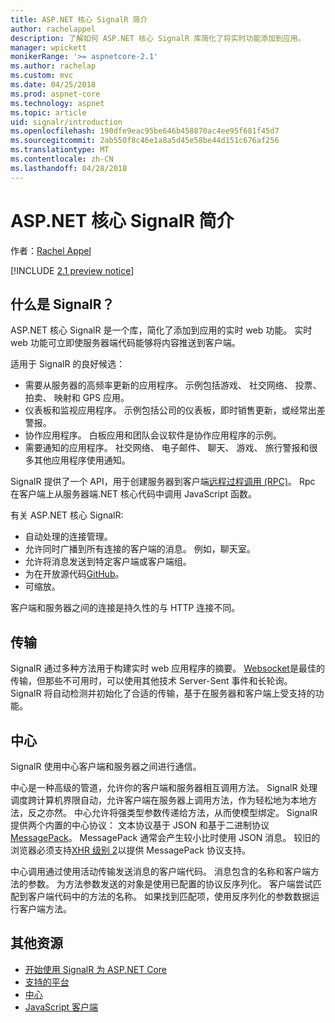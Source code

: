 ```yaml
---
title: ASP.NET 核心 SignalR 简介
author: rachelappel
description: 了解如何 ASP.NET 核心 SignalR 库简化了将实时功能添加到应用。
manager: wpickett
monikerRange: '>= aspnetcore-2.1'
ms.author: rachelap
ms.custom: mvc
ms.date: 04/25/2018
ms.prod: aspnet-core
ms.technology: aspnet
ms.topic: article
uid: signalr/introduction
ms.openlocfilehash: 190dfe9eac95be646b458870ac4ee95f681f45d7
ms.sourcegitcommit: 2ab550f8c46e1a8a5d45e58be44d151c676af256
ms.translationtype: MT
ms.contentlocale: zh-CN
ms.lasthandoff: 04/28/2018
---
```

# <a name="introduction-to-aspnet-core-signalr"></a>ASP.NET 核心 SignalR 简介

作者：[Rachel Appel](https://twitter.com/rachelappel)


[!INCLUDE [2.1 preview notice](~/includes/2.1.md)]

## <a name="what-is-signalr"></a>什么是 SignalR？

ASP.NET 核心 SignalR 是一个库，简化了添加到应用的实时 web 功能。 实时 web 功能可立即使服务器端代码能够将内容推送到客户端。

适用于 SignalR 的良好候选：

* 需要从服务器的高频率更新的应用程序。 示例包括游戏、 社交网络、 投票、 拍卖、 映射和 GPS 应用。
* 仪表板和监视应用程序。 示例包括公司的仪表板，即时销售更新，或经常出差警报。
* 协作应用程序。 白板应用和团队会议软件是协作应用程序的示例。
* 需要通知的应用程序。 社交网络、 电子邮件、 聊天、 游戏、 旅行警报和很多其他应用程序使用通知。

SignalR 提供了一个 API，用于创建服务器到客户端[远程过程调用 (RPC)](https://wikipedia.org/wiki/Remote_procedure_call)。 Rpc 在客户端上从服务器端.NET 核心代码中调用 JavaScript 函数。

有关 ASP.NET 核心 SignalR:

* 自动处理的连接管理。
* 允许同时广播到所有连接的客户端的消息。 例如，聊天室。
* 允许将消息发送到特定客户端或客户端组。
* 为在开放源代码[GitHub](https://github.com/aspnet/signalr)。
* 可缩放。

客户端和服务器之间的连接是持久性的与 HTTP 连接不同。

## <a name="transports"></a>传输

SignalR 通过多种方法用于构建实时 web 应用程序的摘要。 [Websocket](https://tools.ietf.org/html/rfc7118)是最佳的传输，但那些不可用时，可以使用其他技术 Server-Sent 事件和长轮询。 SignalR 将自动检测并初始化了合适的传输，基于在服务器和客户端上受支持的功能。

## <a name="hubs"></a>中心

SignalR 使用中心客户端和服务器之间进行通信。

中心是一种高级的管道，允许你的客户端和服务器相互调用方法。 SignalR 处理调度跨计算机界限自动，允许客户端在服务器上调用方法，作为轻松地为本地方法，反之亦然。 中心允许将强类型参数传递给方法，从而使模型绑定。 SignalR 提供两个内置的中心协议： 文本协议基于 JSON 和基于二进制协议[MessagePack](https://msgpack.org/)。  MessagePack 通常会产生较小比时使用 JSON 消息。 较旧的浏览器必须支持[XHR 级别 2](https://caniuse.com/#feat=xhr2)以提供 MessagePack 协议支持。

中心调用通过使用活动传输发送消息的客户端代码。 消息包含的名称和客户端方法的参数。 为方法参数发送的对象是使用已配置的协议反序列化。 客户端尝试匹配到客户端代码中的方法的名称。 如果找到匹配项，使用反序列化的参数数据运行客户端方法。

## <a name="additional-resources"></a>其他资源

* [开始使用 SignalR 为 ASP.NET Core](xref:signalr/get-started)
* [支持的平台](xref:signalr/supported-platforms)
* [中心](xref:signalr/hubs)
* [JavaScript 客户端](xref:signalr/javascript-client)
